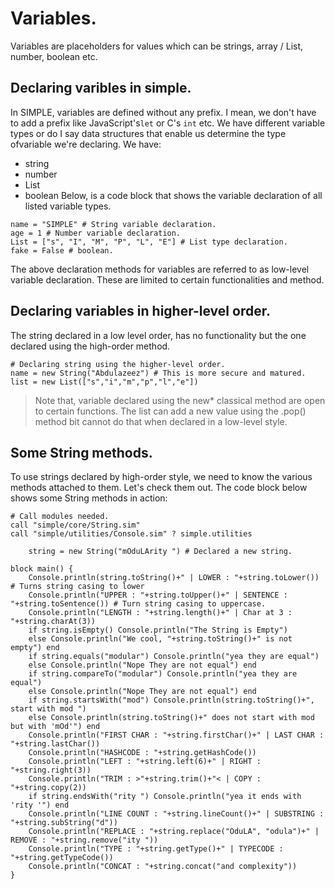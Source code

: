 # Variables.
Variables are  placeholders for values which can be strings, array / List, number, boolean etc.

## Declaring varibles in simple.
In SIMPLE, variables are defined without any prefix. I mean, we don't have to add a prefix like JavaScript's`let` or C's `int` etc. We have different variable types or do I say data structures that enable us determine the type ofvariable we're declaring. We have:
+ string
+ number
+ List
+ boolean
Below, is a code block that shows the variable declaration of all listed variable types.
```
name = "SIMPLE" # String variable declaration.
age = 1 # Number variable declaration.
List = ["s", "I", "M", "P", "L", "E"] # List type declaration.
fake = False # boolean.
```
The above declaration methods for variables are referred to as low-level variable declaration. These are limited to certain functionalities and method.

## Declaring variables in higher-level order.
The string declared in a low level order, has no functionality but the one declared using the high-order method.
```
# Declaring string using the higher-level order.
name = new String("Abdulazeez") # This is more secure and matured.
list = new List(["s","i","m","p","l","e"])
```
> Note that, variable declared using the new* classical method are open to certain functions. The list can add a  new  value using the .pop() method bit cannot do that when declared in a low-level style.
## Some String methods.
To use strings declared by high-order style, we need to know the various methods attached to them. Let's check them out.
The code block below shows some String methods in action:
```
# Call modules needed.
call "simple/core/String.sim" 
call "simple/utilities/Console.sim" ? simple.utilities

	string = new String("mOduLArity ") # Declared a new string.

block main() {
	Console.println(string.toString()+" | LOWER : "+string.toLower()) # Turns string casing to lower
	Console.println("UPPER : "+string.toUpper()+" | SENTENCE : "+string.toSentence()) # Turn string casing to uppercase.
	Console.println("LENGTH : "+string.length()+" | Char at 3 : "+string.charAt(3))
	if string.isEmpty() Console.println("The String is Empty") 
	else Console.println("We cool, "+string.toString()+" is not empty") end
	if string.equals("modular") Console.println("yea they are equal") 
	else Console.println("Nope They are not equal") end
	if string.compareTo("modular") Console.println("yea they are equal")
	else Console.println("Nope They are not equal") end
	if string.startsWith("mod") Console.println(string.toString()+", start with mod ")
	else Console.println(string.toString()+" does not start with mod but with 'mOd'") end
	Console.println("FIRST CHAR : "+string.firstChar()+" | LAST CHAR : "+string.lastChar())
	Console.println("HASHCODE : "+string.getHashCode())
	Console.println("LEFT : "+string.left(6)+" | RIGHT : "+string.right(3))
	Console.println("TRIM : >"+string.trim()+"< | COPY : "+string.copy(2))
	if string.endsWith("rity ") Console.println("yea it ends with 'rity '") end
	Console.println("LINE COUNT : "+string.lineCount()+" | SUBSTRING : "+string.subString("d"))
	Console.println("REPLACE : "+string.replace("OduLA", "odula")+" | REMOVE : "+string.remove("ity "))
	Console.println("TYPE : "+string.getType()+" | TYPECODE : "+string.getTypeCode())
	Console.println("CONCAT : "+string.concat("and complexity"))
}
```